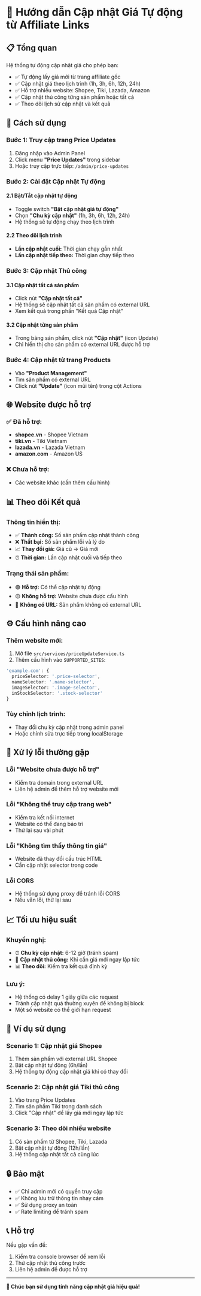 # 🚀 Hướng dẫn Cập nhật Giá Tự động từ Affiliate Links

## 📋 **Tổng quan**

Hệ thống tự động cập nhật giá cho phép bạn:
- ✅ Tự động lấy giá mới từ trang affiliate gốc
- ✅ Cập nhật giá theo lịch trình (1h, 3h, 6h, 12h, 24h)
- ✅ Hỗ trợ nhiều website: Shopee, Tiki, Lazada, Amazon
- ✅ Cập nhật thủ công từng sản phẩm hoặc tất cả
- ✅ Theo dõi lịch sử cập nhật và kết quả

## 🎯 **Cách sử dụng**

### **Bước 1: Truy cập trang Price Updates**
1. Đăng nhập vào Admin Panel
2. Click menu **"Price Updates"** trong sidebar
3. Hoặc truy cập trực tiếp: `/admin/price-updates`

### **Bước 2: Cài đặt Cập nhật Tự động**

#### 2.1 Bật/Tắt cập nhật tự động
- Toggle switch **"Bật cập nhật giá tự động"**
- Chọn **"Chu kỳ cập nhật"** (1h, 3h, 6h, 12h, 24h)
- Hệ thống sẽ tự động chạy theo lịch trình

#### 2.2 Theo dõi lịch trình
- **Lần cập nhật cuối:** Thời gian chạy gần nhất
- **Lần cập nhật tiếp theo:** Thời gian chạy tiếp theo

### **Bước 3: Cập nhật Thủ công**

#### 3.1 Cập nhật tất cả sản phẩm
- Click nút **"Cập nhật tất cả"**
- Hệ thống sẽ cập nhật tất cả sản phẩm có external URL
- Xem kết quả trong phần "Kết quả Cập nhật"

#### 3.2 Cập nhật từng sản phẩm
- Trong bảng sản phẩm, click nút **"Cập nhật"** (icon Update)
- Chỉ hiển thị cho sản phẩm có external URL được hỗ trợ

### **Bước 4: Cập nhật từ trang Products**
- Vào **"Product Management"**
- Tìm sản phẩm có external URL
- Click nút **"Update"** (icon mũi tên) trong cột Actions

## 🌐 **Website được hỗ trợ**

### ✅ **Đã hỗ trợ:**
- **shopee.vn** - Shopee Vietnam
- **tiki.vn** - Tiki Vietnam  
- **lazada.vn** - Lazada Vietnam
- **amazon.com** - Amazon US

### ❌ **Chưa hỗ trợ:**
- Các website khác (cần thêm cấu hình)

## 📊 **Theo dõi Kết quả**

### **Thông tin hiển thị:**
- ✅ **Thành công:** Số sản phẩm cập nhật thành công
- ❌ **Thất bại:** Số sản phẩm lỗi và lý do
- 📈 **Thay đổi giá:** Giá cũ → Giá mới
- ⏰ **Thời gian:** Lần cập nhật cuối và tiếp theo

### **Trạng thái sản phẩm:**
- 🟢 **Hỗ trợ:** Có thể cập nhật tự động
- 🟡 **Không hỗ trợ:** Website chưa được cấu hình
- 🔴 **Không có URL:** Sản phẩm không có external URL

## ⚙️ **Cấu hình nâng cao**

### **Thêm website mới:**
1. Mở file `src/services/priceUpdateService.ts`
2. Thêm cấu hình vào `SUPPORTED_SITES`:
```typescript
'example.com': {
  priceSelector: '.price-selector',
  nameSelector: '.name-selector', 
  imageSelector: '.image-selector',
  inStockSelector: '.stock-selector'
}
```

### **Tùy chỉnh lịch trình:**
- Thay đổi chu kỳ cập nhật trong admin panel
- Hoặc chỉnh sửa trực tiếp trong localStorage

## 🔧 **Xử lý lỗi thường gặp**

### **Lỗi "Website chưa được hỗ trợ"**
- Kiểm tra domain trong external URL
- Liên hệ admin để thêm hỗ trợ website mới

### **Lỗi "Không thể truy cập trang web"**
- Kiểm tra kết nối internet
- Website có thể đang bảo trì
- Thử lại sau vài phút

### **Lỗi "Không tìm thấy thông tin giá"**
- Website đã thay đổi cấu trúc HTML
- Cần cập nhật selector trong code

### **Lỗi CORS**
- Hệ thống sử dụng proxy để tránh lỗi CORS
- Nếu vẫn lỗi, thử lại sau

## 📈 **Tối ưu hiệu suất**

### **Khuyến nghị:**
- ⏰ **Chu kỳ cập nhật:** 6-12 giờ (tránh spam)
- 🔄 **Cập nhật thủ công:** Khi cần giá mới ngay lập tức
- 📊 **Theo dõi:** Kiểm tra kết quả định kỳ

### **Lưu ý:**
- Hệ thống có delay 1 giây giữa các request
- Tránh cập nhật quá thường xuyên để không bị block
- Một số website có thể giới hạn request

## 🎯 **Ví dụ sử dụng**

### **Scenario 1: Cập nhật giá Shopee**
1. Thêm sản phẩm với external URL Shopee
2. Bật cập nhật tự động (6h/lần)
3. Hệ thống tự động cập nhật giá khi có thay đổi

### **Scenario 2: Cập nhật giá Tiki thủ công**
1. Vào trang Price Updates
2. Tìm sản phẩm Tiki trong danh sách
3. Click "Cập nhật" để lấy giá mới ngay lập tức

### **Scenario 3: Theo dõi nhiều website**
1. Có sản phẩm từ Shopee, Tiki, Lazada
2. Bật cập nhật tự động (12h/lần)
3. Hệ thống cập nhật tất cả cùng lúc

## 🔒 **Bảo mật**

- ✅ Chỉ admin mới có quyền truy cập
- ✅ Không lưu trữ thông tin nhạy cảm
- ✅ Sử dụng proxy an toàn
- ✅ Rate limiting để tránh spam

## 📞 **Hỗ trợ**

Nếu gặp vấn đề:
1. Kiểm tra console browser để xem lỗi
2. Thử cập nhật thủ công trước
3. Liên hệ admin để được hỗ trợ

---

**🎉 Chúc bạn sử dụng tính năng cập nhật giá hiệu quả!**

